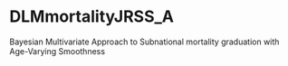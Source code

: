 # DLMmortalityJRSS_A
Bayesian Multivariate Approach to Subnational mortality graduation with Age-Varying Smoothness
